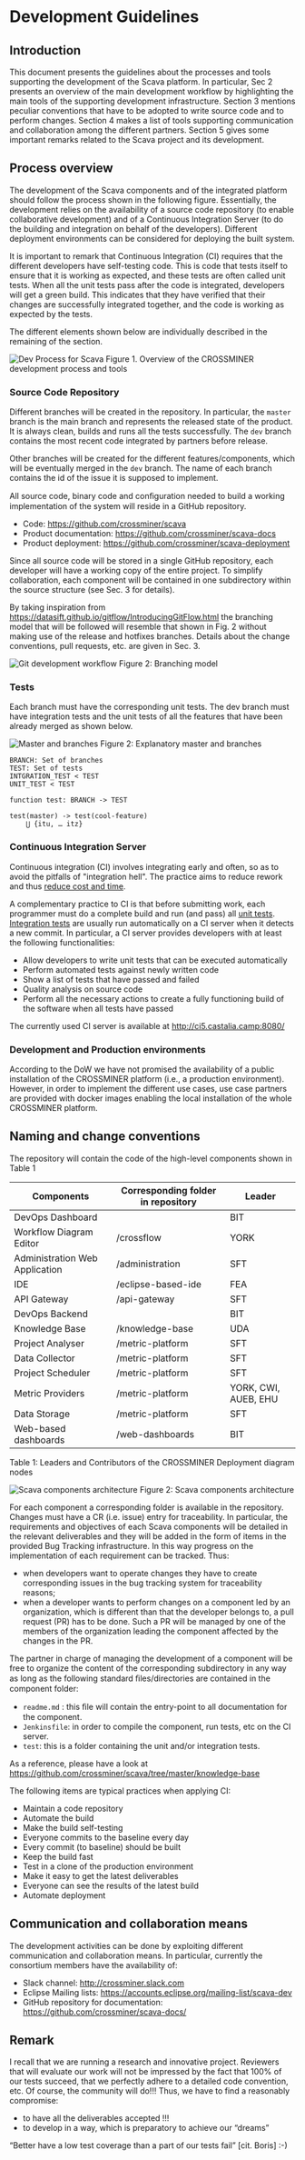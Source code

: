
# Development Guidelines

## Introduction

This document presents the guidelines about the processes and tools supporting the development of the Scava platform. In particular, Sec 2 presents an overview of the main development workflow by highlighting the main tools of the supporting development infrastructure. Section 3 mentions peculiar conventions that have to be adopted to write source code and to perform changes. Section 4 makes a list of tools supporting communication and collaboration among the different partners. Section 5 gives some important remarks related to the Scava project and its development.

## Process overview

The development of the Scava components and of the integrated platform should follow the process shown in the following figure. Essentially, the development relies on the availability of a source code repository (to enable collaborative development) and of a Continuous Integration Server (to do the building and integration on behalf of the developers). Different deployment environments can be considered for deploying the built system.

It is important to remark that Continuous Integration (CI) requires that the different developers have self-testing code. This is code that tests itself to ensure that it is working as expected, and these tests are often called unit tests. When all the unit tests pass after the code is integrated, developers will get a green build. This indicates that they have verified that their changes are successfully integrated together, and the code is working as expected by the tests.

The different elements shown below are individually described in the remaining of the section.

![Dev Process for Scava](images/scava_dev_process_1.png)
Figure 1. Overview of the CROSSMINER development process and tools

### Source Code Repository

Different branches will be created in the repository. In particular, the `master` branch is the main branch and represents the released state of the product. It is always clean, builds and runs all the tests successfully. The `dev` branch contains the most recent code integrated by partners before release.

Other branches will be created for the different features/components, which will be eventually merged in the `dev` branch. The name of each branch contains the id of the issue it is supposed to implement.

All source code, binary code and conﬁguration needed to build a working implementation of the system will reside in a GitHub repository.

* Code: https://github.com/crossminer/scava
* Product documentation: https://github.com/crossminer/scava-docs
* Product deployment: https://github.com/crossminer/scava-deployment


Since all source code will be stored in a single GitHub repository, each developer will have a working copy of the entire project. To simplify collaboration, each component will be contained in one subdirectory within the source structure (see Sec. 3 for details).

By taking inspiration from https://datasift.github.io/gitflow/IntroducingGitFlow.html the branching model that will be followed will resemble that shown in Fig. 2 without making use of the release and hotfixes branches. Details about the change conventions, pull requests, etc. are given in Sec. 3.

![Git development workflow](images/scava_dev_process_2.png)
Figure 2: Branching model

### Tests

Each branch must have the corresponding unit tests. The dev branch must have integration tests and the unit tests of all the features that have been already merged as shown below.

![Master and branches](images/scava_dev_process_3.png)
Figure 2: Explanatory master and branches

```
BRANCH: Set of branches
TEST: Set of tests
INTGRATION_TEST < TEST
UNIT_TEST < TEST

function test: BRANCH -> TEST

test(master) -> test(cool-feature)
    ⋃ {itu, … itz}
```

### Continuous Integration Server

Continuous integration (CI) involves integrating early and often, so as to avoid the pitfalls of "integration hell". The practice aims to reduce rework and thus [reduce cost and time](https://en.wikipedia.org/wiki/Continuous_integration).

A complementary practice to CI is that before submitting work, each programmer must do a complete build and run (and pass) all [unit tests](https://en.wikipedia.org/wiki/Unit_tests). [Integration tests](https://en.wikipedia.org/wiki/Integration_testing) are usually run automatically on a CI server when it detects a new commit. In particular, a CI server provides developers with at least the following functionalities:

* Allow developers to write unit tests that can be executed automatically
* Perform automated tests against newly written code
* Show a list of tests that have passed and failed
* Quality analysis on source code
* Perform all the necessary actions to create a fully functioning build of the software when all tests have passed

The currently used CI server is available at http://ci5.castalia.camp:8080/

### Development and Production environments

According to the DoW we have not promised the availability of a public installation of the CROSSMINER platform (i.e., a production environment). However, in order to implement the different use cases, use case partners are provided with docker images enabling the local installation of the whole CROSSMINER platform.

## Naming and change conventions

The repository will contain the code of the high-level components shown in Table 1


| Components | Corresponding folder in repository | Leader |
|------------|---------------------------------|-----------|
| DevOps Dashboard  | | BIT |
| Workflow Diagram Editor | /crossflow | YORK |
| Administration Web Application | /administration | SFT |
| IDE | /eclipse-based-ide | FEA|
| API Gateway | /api-gateway | SFT |
| DevOps Backend | | BIT |
| Knowledge Base | /knowledge-base | UDA |
| Project Analyser | /metric-platform | SFT |
| Data Collector | /metric-platform | SFT |
| Project Scheduler | /metric-platform | SFT |
| Metric Providers | /metric-platform | YORK, CWI, AUEB, EHU |
| Data Storage | /metric-platform | SFT |
| Web-based dashboards | /web-dashboards | BIT |

Table 1: Leaders and Contributors of the CROSSMINER Deployment diagram nodes


![Scava components architecture](images/scava_architecture.png)
Figure 2: Scava components architecture

For each component a corresponding folder is available in the repository. Changes must have a CR (i.e. issue) entry for traceability. In particular, the requirements and objectives of each Scava components will be detailed in the relevant deliverables and they will be added in the form of items in the provided Bug Tracking infrastructure. In this way progress on the implementation of each requirement can be tracked. Thus:

* when developers want to operate changes they have to create corresponding issues in the bug tracking system for traceability reasons;
* when a developer wants to perform changes on a component led by an organization, which is different than that the developer belongs to, a pull request (PR) has to be done. Such a PR will be managed by one of the members of the organization leading the component affected by the changes in the PR.

The partner in charge of managing the development of a component will be free to organize the content of the corresponding subdirectory in any way as long as the following standard ﬁles/directories are contained in the component folder:

* `readme.md` : this ﬁle will contain the entry-point to all documentation for the component.
* `Jenkinsfile`: in order to compile the component, run tests, etc on the CI server.
* `test`: this is a folder containing the unit and/or integration tests.

As a reference, please have a look at https://github.com/crossminer/scava/tree/master/knowledge-base

The following items are typical practices when applying CI:
* Maintain a code repository
* Automate the build
* Make the build self-testing
* Everyone commits to the baseline every day
* Every commit (to baseline) should be built
* Keep the build fast
* Test in a clone of the production environment
* Make it easy to get the latest deliverables
* Everyone can see the results of the latest build
* Automate deployment

## Communication and collaboration means

The development activities can be done by exploiting different communication and collaboration means. In particular, currently the consortium members have the availability of:

* Slack channel: http://crossminer.slack.com
* Eclipse Mailing lists: https://accounts.eclipse.org/mailing-list/scava-dev
* GitHub repository for documentation: https://github.com/crossminer/scava-docs/

## Remark

I recall that we are running a research and innovative project. Reviewers that will evaluate our work will not be impressed by the fact that 100% of our tests succeed, that we perfectly adhere to a detailed code convention, etc. Of course, the community will do!!! Thus, we have to find a reasonably compromise:

* to have all the deliverables accepted !!!
* to develop in a way, which is preparatory to achieve our “dreams”

“Better have a low test coverage than a part of our tests fail” [cit. Boris] :-)
